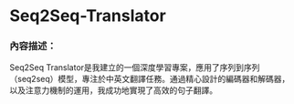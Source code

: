 # Seq2Seq-Translator

### 內容描述：
Seq2Seq Translator是我建立的一個深度學習專案，應用了序列到序列（seq2seq）模型，專注於中英文翻譯任務。通過精心設計的編碼器和解碼器，以及注意力機制的運用，我成功地實現了高效的句子翻譯。
